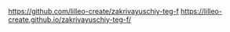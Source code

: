 https://github.com/lilleo-create/zakrivayuschiy-teg-f
https://lilleo-create.github.io/zakrivayuschiy-teg-f/